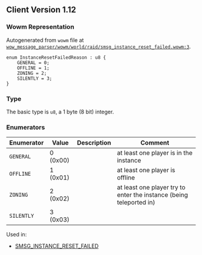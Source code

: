 ## Client Version 1.12

### Wowm Representation

Autogenerated from `wowm` file at [`wow_message_parser/wowm/world/raid/smsg_instance_reset_failed.wowm:3`](https://github.com/gtker/wow_messages/tree/main/wow_message_parser/wowm/world/raid/smsg_instance_reset_failed.wowm#L3).

```rust,ignore
enum InstanceResetFailedReason : u8 {
    GENERAL = 0;
    OFFLINE = 1;
    ZONING = 2;
    SILENTLY = 3;
}
```
### Type
The basic type is `u8`, a 1 byte (8 bit) integer.
### Enumerators
| Enumerator | Value  | Description | Comment |
| --------- | -------- | ----------- | ------- |
| `GENERAL` | 0 (0x00) |  | at least one player is in the instance |
| `OFFLINE` | 1 (0x01) |  | at least one player is offline |
| `ZONING` | 2 (0x02) |  | at least one player try to enter the instance (being teleported in) |
| `SILENTLY` | 3 (0x03) |  |  |

Used in:
* [SMSG_INSTANCE_RESET_FAILED](smsg_instance_reset_failed.md)

